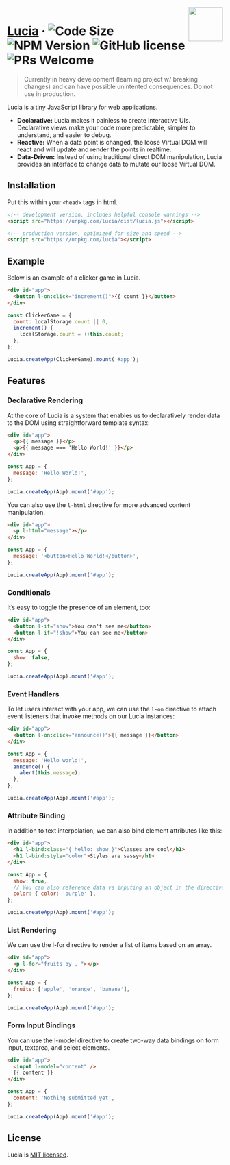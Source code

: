 <img src="https://github.com/luciadotjs/lucia/raw/master/.github/img/logo.svg" width="80px" align="right" />

# [Lucia](https://lucia.js.org) &middot; ![Code Size](https://badgen.net/badgesize/brotli/https/unpkg.com/lucia?color=7460E1&style=flat-square) ![NPM Version](https://img.shields.io/npm/v/lucia?color=%23C454FF&style=flat-square) ![GitHub license](https://img.shields.io/badge/license-MIT-blue.svg?color=%23E676AA&style=flat-square) ![PRs Welcome](https://img.shields.io/badge/PRs-welcome-brightgreen.svg?color=%23FA8A7C&style=flat-square)

> Currently in heavy development (learning project w/ breaking changes) and can have possible unintented consequences. Do not use in production.

Lucia is a tiny JavaScript library for web applications.

- **Declarative:** Lucia makes it painless to create interactive UIs. Declarative views make your code more predictable, simpler to understand, and easier to debug.
- **Reactive:** When a data point is changed, the loose Virtual DOM will react and will update and render the points in realtime.
- **Data-Driven:** Instead of using traditional direct DOM manipulation, Lucia provides an interface to change data to mutate our loose Virtual DOM.

## Installation

Put this within your `<head>` tags in html.

```html
<!-- development version, includes helpful console warnings -->
<script src="https://unpkg.com/lucia/dist/lucia.js"></script>
```

```html
<!-- production version, optimized for size and speed -->
<script src="https://unpkg.com/lucia"></script>
```

## Example

Below is an example of a clicker game in Lucia.

```html
<div id="app">
  <button l-on:click="increment()">{{ count }}</button>
</div>
```

```js
const ClickerGame = {
  count: localStorage.count || 0,
  increment() {
    localStorage.count = ++this.count;
  },
};

Lucia.createApp(ClickerGame).mount('#app');
```

## Features

### Declarative Rendering

At the core of Lucia is a system that enables us to declaratively render data to the DOM using straightforward template syntax:

```html
<div id="app">
  <p>{{ message }}</p>
  <p>{{ message === 'Hello World!' }}</p>
</div>
```

```js
const App = {
  message: 'Hello World!',
};

Lucia.createApp(App).mount('#app');
```

You can also use the `l-html` directive for more advanced content manipulation.

```html
<div id="app">
  <p l-html="message"></p>
</div>
```

```js
const App = {
  message: '<button>Hello World!</button>',
};

Lucia.createApp(App).mount('#app');
```

### Conditionals

It’s easy to toggle the presence of an element, too:

```html
<div id="app">
  <button l-if="show">You can't see me</button>
  <button l-if="!show">You can see me</button>
</div>
```

```js
const App = {
  show: false,
};

Lucia.createApp(App).mount('#app');
```

### Event Handlers

To let users interact with your app, we can use the `l-on` directive to attach event listeners that invoke methods on our Lucia instances:

```html
<div id="app">
  <button l-on:click="announce()">{{ message }}</button>
</div>
```

```js
const App = {
  message: 'Hello world!',
  announce() {
    alert(this.message);
  },
};

Lucia.createApp(App).mount('#app');
```

### Attribute Binding

In addition to text interpolation, we can also bind element attributes like this:

```html
<div id="app">
  <h1 l-bind:class="{ hello: show }">Classes are cool</h1>
  <h1 l-bind:style="color">Styles are sassy</h1>
</div>
```

```js
const App = {
  show: true,
  // You can also reference data vs inputing an object in the directive itself
  color: { color: 'purple' },
};

Lucia.createApp(App).mount('#app');
```

### List Rendering

We can use the l-for directive to render a list of items based on an array.

```html
<div id="app">
  <p l-for="fruits by , "></p>
</div>
```

```js
const App = {
  fruits: ['apple', 'orange', 'banana'],
};

Lucia.createApp(App).mount('#app');
```

### Form Input Bindings

You can use the l-model directive to create two-way data bindings on form input, textarea, and select elements.

```html
<div id="app">
  <input l-model="content" />
  {{ content }}
</div>
```

```js
const App = {
  content: 'Nothing submitted yet',
};

Lucia.createApp(App).mount('#app');
```

## License

Lucia is [MIT licensed](LICENSE.md).
